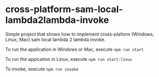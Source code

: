 # cross-platform-sam-local-lambda2lambda-invoke

Simple project that shows how to implement cross-plaform (Windows, Linux, Mac) sam local lambda 2 lambda invoke.

To run the application in Windows or Mac, execute `npm run start`

To run the appication in Linux, execute `npm run start:linux`

To invoke, execute `npm run invoke`
